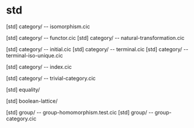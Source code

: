 # std

[std] category/ -- isomorphism.cic

[std] category/ -- functor.cic
[std] category/ -- natural-transformation.cic

[std] category/ -- initial.cic
[std] category/ -- terminal.cic
[std] category/ -- terminal-iso-unique.cic

[std] category/ -- index.cic

[std] category/ -- trivial-category.cic

[std] equality/

[std] boolean-lattice/

[std] group/ -- group-homomorphism.test.cic
[std] group/ -- group-category.cic
